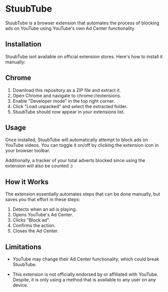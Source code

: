 # StuubTube

StuubTube is a browser extension that automates the process of blocking ads on YouTube using YouTube's own Ad Center functionality.

## Installation


StuubTube isnt available on official extension stores. Here's how to install it manually:

## Chrome

1. Download this repository as a ZIP file and extract it.
2. Open Chrome and navigate to chrome://extensions.
3. Enable "Developer mode" in the top right corner.
4. Click "Load unpacked" and select the extracted folder.
5. StuubTube should now appear in your extensions list.

## Usage

Once installed, StuubTube will automatically attempt to block ads on YouTube videos. You can toggle it on/off by clicking the extension icon in your browser toolbar.

Additionally, a tracker of your total adverts blocked since using the extension will also be counted :)

## How it Works
The extension essentially automates steps that can be done manually, but saves you that effort in these steps:

1. Detects when an ad is playing.
2. Opens YouTube's Ad Center.
3. Clicks "Block ad".
4. Confirms the action.
5. Closes the Ad Center.

## Limitations

- YouTube may change their Ad Center functionality, which could break StuubTube.

- This extension is not officially endorsed by or affiliated with YouTube. Despite, it is only using a method that is available to any user on any device. 